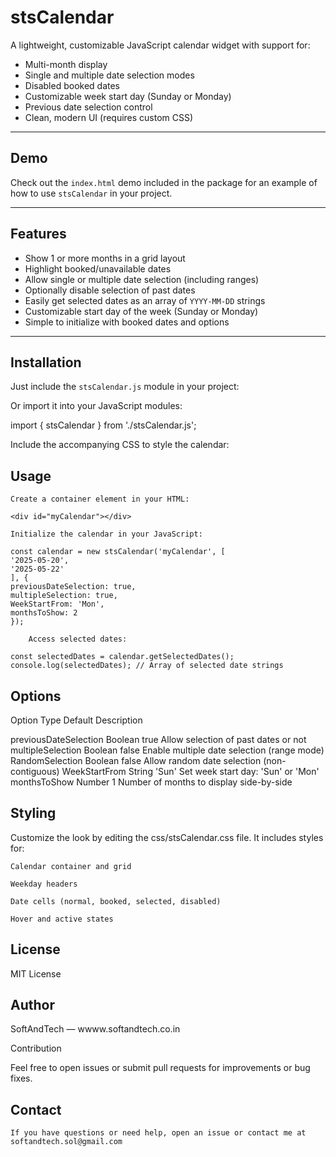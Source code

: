 # stsCalendar

A lightweight, customizable JavaScript calendar widget with support for:

- Multi-month display
- Single and multiple date selection modes
- Disabled booked dates
- Customizable week start day (Sunday or Monday)
- Previous date selection control
- Clean, modern UI (requires custom CSS)

---

## Demo

Check out the `index.html` demo included in the package for an example of how to use `stsCalendar` in your project.

---

## Features

- Show 1 or more months in a grid layout
- Highlight booked/unavailable dates
- Allow single or multiple date selection (including ranges)
- Optionally disable selection of past dates
- Easily get selected dates as an array of `YYYY-MM-DD` strings
- Customizable start day of the week (Sunday or Monday)
- Simple to initialize with booked dates and options

---

## Installation

Just include the `stsCalendar.js` module in your project:


<script type="module" src="stsCalendar.js"></script>


Or import it into your JavaScript modules:

import { stsCalendar } from './stsCalendar.js';

Include the accompanying CSS to style the calendar:

<link rel="stylesheet" href="css/stsCalendar.css" />

## Usage

    Create a container element in your HTML:

    <div id="myCalendar"></div>

    Initialize the calendar in your JavaScript:

    const calendar = new stsCalendar('myCalendar', [
    '2025-05-20', 
    '2025-05-22'
    ], {
    previousDateSelection: true,
    multipleSelection: true,
    WeekStartFrom: 'Mon',
    monthsToShow: 2
    });

        Access selected dates:

    const selectedDates = calendar.getSelectedDates();
    console.log(selectedDates); // Array of selected date strings


## Options
Option	                Type	    Default	    Description

previousDateSelection	Boolean	    true	    Allow selection of past dates or not
multipleSelection	    Boolean	    false	    Enable multiple date selection (range mode)
RandomSelection	        Boolean	    false	    Allow random date selection (non-contiguous)
WeekStartFrom	        String	    'Sun'	    Set week start day: 'Sun' or 'Mon'
monthsToShow	        Number	    1	        Number of months to display side-by-side

## Styling

Customize the look by editing the css/stsCalendar.css file. It includes styles for:

    Calendar container and grid

    Weekday headers

    Date cells (normal, booked, selected, disabled)

    Hover and active states

## License

MIT License

## Author

SoftAndTech — wwww.softandtech.co.in

Contribution

Feel free to open issues or submit pull requests for improvements or bug fixes.


## Contact

    If you have questions or need help, open an issue or contact me at softandtech.sol@gmail.com
